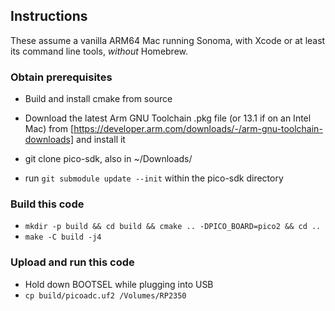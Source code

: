 ## Instructions

These assume a vanilla ARM64 Mac running Sonoma, with Xcode or at least its command line tools, *without* Homebrew.

### Obtain prerequisites

- Build and install cmake from source

- Download the latest Arm GNU Toolchain .pkg file (or 13.1 if on an Intel Mac) from [https://developer.arm.com/downloads/-/arm-gnu-toolchain-downloads] and install it

- git clone pico-sdk, also in ~/Downloads/

- run `git submodule update --init` within the pico-sdk directory

### Build this code

- `mkdir -p build && cd build && cmake .. -DPICO_BOARD=pico2 && cd ..`
- `make -C build -j4`

### Upload and run this code

- Hold down BOOTSEL while plugging into USB
- `cp build/picoadc.uf2 /Volumes/RP2350`
